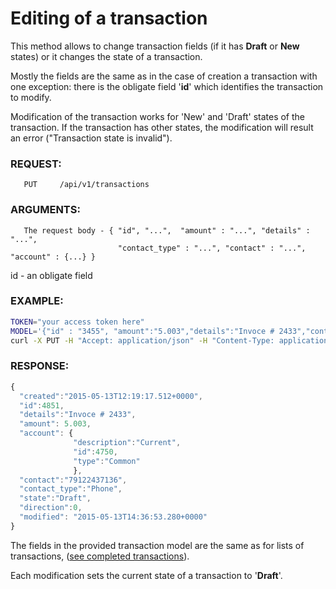 # Editing of a transaction

This method allows to change transaction fields (if it has **Draft** or **New** states) or it changes the state
of a transaction. 

Mostly the fields are the same as in the case of creation a transaction with one exception: there is the obligate
field '**id**' which identifies the transaction to modify.

Modification of the transaction works for 'New' and 'Draft' states of the transaction. If the transaction has other states,
the modification will result an error ("Transaction state is invalid").

### REQUEST:
       PUT     /api/v1/transactions
### ARGUMENTS:
```
   The request body - { "id", "...",  "amount" : "...", "details" : "...", 
                        "contact_type" : "...", "contact" : "...", "account" : {...} }
```
   id - an obligate field

### EXAMPLE:

```bash
TOKEN="your access token here"
MODEL='{"id" : "3455", "amount":"5.003","details":"Invoce # 2433","contact_type" : "Phone","contact":"79122437136"}'
curl -X PUT -H "Accept: application/json" -H "Content-Type: application/json" -H "Authorization: Bearer $TOKEN" -d $MODEL https://testapi.copernicusgold.com/api/v1/transactions
```

### RESPONSE:
```javascript
{
  "created":"2015-05-13T12:19:17.512+0000",
  "id":4851, 
  "details":"Invoce # 2433",
  "amount": 5.003,
  "account": { 
              "description":"Current",
              "id":4750,
              "type":"Common"
              },
  "contact":"79122437136", 
  "contact_type":"Phone",
  "state":"Draft", 
  "direction":0,
  "modified": "2015-05-13T14:36:53.280+0000"
}
```

The fields in the provided transaction model are the same as for lists of transactions,
([see completed transactions](./completedtransactions.md)).
 
Each modification sets the current state of a transaction to '**Draft**'.
